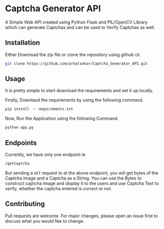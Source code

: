# Captcha Generator API

A Simple Web API created using Python Flask and PIL/OpenCV Library which can generate Captchas and can be used to Verify Captchas as well.

## Installation

Either Download the zip file or clone the repository using github cli.

```bash
git clone https://github.com/arkalsekar/Captcha_Generator_API.git
```

## Usage

It is pretty simple to start download the requirements and set it up locally.

Firstly, Downlaod the requirements by using the following command.
```bash
pip install -r requirements.txt
```

Now, Run the Application using the following Command.
```bash
python app.py
```

## Endpoints

Currently, we have only one endpoint ie 

```bash 
/getCaptcha
```
But sending a ```GET``` request to at the above endpoint, you will get bytes of the Captcha Image and a Captcha as a String.
You can use the Bytes to construct captcha image and display it to the users and use Captcha Text to verify, whether the captcha entered is correct or not. 

## Contributing

Pull requests are welcome. For major changes, please open an issue first
to discuss what you would like to change.
